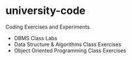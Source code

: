 # university-code
Coding Exercises and Experiments.
- DBMS Class Labs
- Data Structure & Algorithms Class Exercises
- Object Oriented Programming Class Exercises